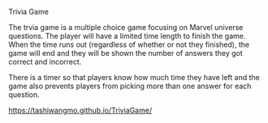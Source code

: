 Trivia Game

The trvia game is a multiple choice game focusing on Marvel universe questions. The player will have a limited time length to finish the game. When the time runs out (regardless of whether or not they finished), the game will end and they will be shown the number of answers they got correct and incorrect.

There is a timer so that players know how much time they have left and the game also prevents players from picking more than one answer for each question.

https://tashiwangmo.github.io/TriviaGame/
